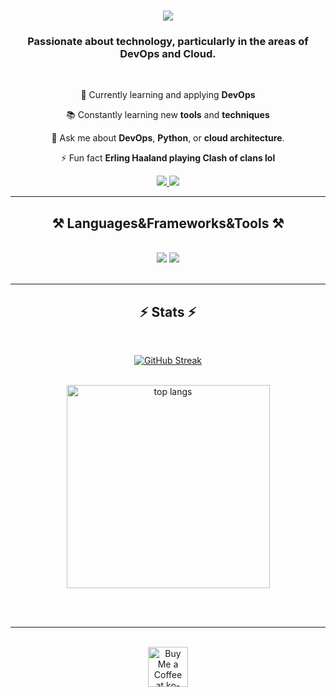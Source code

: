 <h1 align="center">
    <img src="https://readme-typing-svg.herokuapp.com?font=Roboto+Black&size=35&center=true&vCenter=true&width=500&height=70&duration=4000&pause=1000&color=8A2BE2&lines=Hello!+👋;I'm+Taha+Sumeer!;" />
</h1>


<h3 align="center">Passionate about technology, particularly in the areas of DevOps and Cloud.</h3>

<br/>

<div align="center">
 
 🔭 Currently learning and applying **DevOps**
 
 📚 Constantly learning new **tools** and **techniques**

💬 Ask me about **DevOps**, **Python**, or **cloud architecture**.

⚡ Fun fact **Erling Haaland playing Clash of clans lol**

 </div>
 
<div align="center"> 
  <a href="mailto:itahasumeeer@gmail.com">
    <img src="https://img.shields.io/badge/Gmail-333333?style=for-the-badge&logo=gmail&logoColor=red" />
  </a>
  <a href="https://www.linkedin.com/in/taha-sumeer-uz-zaman/" target="_blank">
    <img src="https://img.shields.io/badge/LinkedIn-0077B5?style=for-the-badge&logo=linkedin&logoColor=white" target="_blank" />
  </a>
 
</div>

 <hr/>
 
<h2 align="center">⚒️ Languages&Frameworks&Tools ⚒️</h2>
<br/>
<div align="center">
    <img src="https://skillicons.dev/icons?i=linux,git,python,html,css,flask,vscode,github,aws" />
    <img src="https://skillicons.dev/icons?i=jenkins,docker,kubernetes,terraform,ansible,grafana" /><br>
</div>

<br/>
<hr/>

<h2 align="center">⚡ Stats ⚡</h2>
<br>
<div align=center>


[![GitHub Streak](https://streak-stats.demolab.com?user=TahaSumeer&theme=neon-palenight)](https://git.io/streak-stats)

  <br/>
  <img width=325 align="center" src="https://github-readme-stats-salesp07.vercel.app/api/top-langs/?username=salesp07&hide=HTML&langs_count=8&layout=compact&theme=react&border_radius=10&size_weight=0.5&count_weight=0.5&exclude_repo=github-readme-stats" alt="top langs" />
</div>

<br/><br/>

<hr/>

<br/>

<div align="center">
<a href='https://ko-fi.com/V7V4RAK9C' target='_blank'><img height='64' style='border:0px;height:64px;' src='https://storage.ko-fi.com/cdn/kofi1.png?v=3' border='0' alt='Buy Me a Coffee at ko-fi.com' /></a>
</div>

<br/>
